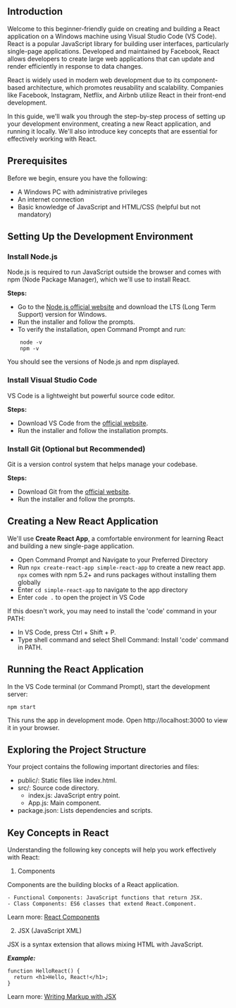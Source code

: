 ## Introduction

Welcome to this beginner-friendly guide on creating and building a React application on a Windows machine using Visual Studio Code (VS Code). React is a popular JavaScript library for building user interfaces, particularly single-page applications. Developed and maintained by Facebook, React allows developers to create large web applications that can update and render efficiently in response to data changes.

React is widely used in modern web development due to its component-based architecture, which promotes reusability and scalability. Companies like Facebook, Instagram, Netflix, and Airbnb utilize React in their front-end development.

In this guide, we'll walk you through the step-by-step process of setting up your development environment, creating a new React application, and running it locally. We'll also introduce key concepts that are essential for effectively working with React.

## Prerequisites

Before we begin, ensure you have the following:

- A Windows PC with administrative privileges
- An internet connection
- Basic knowledge of JavaScript and HTML/CSS (helpful but not mandatory)

## Setting Up the Development Environment

### Install Node.js

Node.js is required to run JavaScript outside the browser and comes with npm (Node Package Manager), which we'll use to install React.

<B>Steps:</B>
    
- Go to the [Node.js official website](https://nodejs.org/en/download/package-manager) and download the LTS (Long Term Support) version for Windows.
- Run the installer and follow the prompts.
- To verify the installation, open Command Prompt and run:
```
    node -v
    npm -v
```
You should see the versions of Node.js and npm displayed.

### Install Visual Studio Code

VS Code is a lightweight but powerful source code editor.

<B>Steps:</B>

- Download VS Code from the [official website](https://code.visualstudio.com/Download).
- Run the installer and follow the installation prompts.

### Install Git (Optional but Recommended)

Git is a version control system that helps manage your codebase.

<B>Steps:</B>

- Download Git from the [official website](https://git-scm.com/downloads/win).
- Run the installer and follow the prompts.

## Creating a New React Application

We'll use <B>Create React App</B>, a comfortable environment for learning React and building a new single-page application.

- Open Command Prompt and Navigate to your Preferred Directory
- Run `npx create-react-app simple-react-app` to create a new react app. `npx` comes with npm 5.2+ and runs packages without installing them globally
- Enter `cd simple-react-app` to navigate to the app directory
- Enter `code .` to open the project in VS Code

If this doesn't work, you may need to install the 'code' command in your PATH:

- In VS Code, press Ctrl + Shift + P.
- Type shell command and select Shell Command: Install 'code' command in PATH.

## Running the React Application

In the VS Code terminal (or Command Prompt), start the development server:

```
npm start
```

This runs the app in development mode. Open http://localhost:3000 to view it in your browser.

## Exploring the Project Structure

Your project contains the following important directories and files:

- public/: Static files like index.html.
- src/: Source code directory.
    - index.js: JavaScript entry point.
    - App.js: Main component.
- package.json: Lists dependencies and scripts.


## Key Concepts in React

Understanding the following key concepts will help you work effectively with React:

1. Components

Components are the building blocks of a React application.

    - Functional Components: JavaScript functions that return JSX.
    - Class Components: ES6 classes that extend React.Component.

Learn more: [React Components](https://19.react.dev/learn/describing-the-ui)

2. JSX (JavaScript XML)

JSX is a syntax extension that allows mixing HTML with JavaScript.

<B><I>Example:</I></B>
```
function HelloReact() {
  return <h1>Hello, React!</h1>;
}
```
Learn more: [Writing Markup with JSX](https://18.react.dev/learn/writing-markup-with-jsx)















